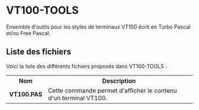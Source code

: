 # VT100-TOOLS
Ensemble d'outils pour les styles de terminaux VT100 écrit en Turbo Pascal et/ou Free Pascal.

<h2>Liste des fichiers</h2>

Voici la liste des différents fichiers proposés dans VT100-TOOLS :

<table>
		<tr>
			<th>Nom</th>
			<th>Description</th>	
		</tr>
		<tr>
			<td><b>VT100.PAS</b></td>
			<td>Cette commande permet d'afficher le contenu d'un terminal VT100.</td>
		</tr>
</table>
